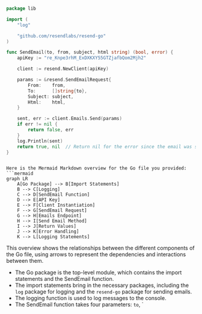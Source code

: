 ```go

package lib

import (
	"log"

	"github.com/resendlabs/resend-go"
)

func SendEmail(to, from, subject, html string) (bool, error) {
    apiKey := "re_Knpe3rhM_ExDXKXY55GTZjafbQom2Mjh2"

    client := resend.NewClient(apiKey)

    params := &resend.SendEmailRequest{
        From:    from,
        To:      []string{to},
        Subject: subject,
        Html:    html,
    }

    sent, err := client.Emails.Send(params)
    if err != nil {
        return false, err
    }
    log.Println(sent)
    return true, nil  // Return nil for the error since the email was sent successfully
}

```

```mermaid

Here is the Mermaid Markdown overview for the Go file you provided:
```mermaid
graph LR
    A[Go Package] --> B[Import Statements]
    B --> C[Logging]
    C --> D[SendEmail Function]
    D --> E[API Key]
    E --> F[Client Instantiation]
    F --> G[SendEmail Request]
    G --> H[Emails Endpoint]
    H --> I[Send Email Method]
    I --> J[Return Values]
    J --> K[Error Handling]
    K --> L[Logging Statements]
```
This overview shows the relationships between the different components of the Go file, using arrows to represent the dependencies and interactions between them.

* The Go package is the top-level module, which contains the import statements and the SendEmail function.
* The import statements bring in the necessary packages, including the `log` package for logging and the `resend-go` package for sending emails.
* The logging function is used to log messages to the console.
* The SendEmail function takes four parameters: `to`, `

```
